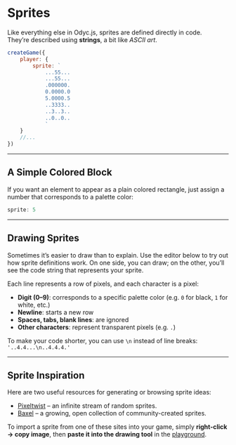 <script>
import Aside from '../../../lib/ui/Doc/Aside.svelte'
import Emoji from '../../../lib/ui/Doc/Emoji.svelte'
import PaintDemo from '../../../lib/ui/Doc/PaintDemo.svelte'
</script>

# <Emoji src="👾"/> Sprites

Like everything else in Odyc.js, sprites are defined directly in code.  
They’re described using **strings**, a bit like _ASCII art_.

```js
createGame({
	player: {
		sprite: `
			...55...
			...55...
			.000000.
			0.0000.0
			5.0000.5
			..3333..
			..3..3..
			..0..0..
			`
	}
	//...
})
```

---

## <Emoji src="🟦" /> A Simple Colored Block

If you want an element to appear as a plain colored rectangle, just assign a number that corresponds to a palette color:

```js
sprite: 5
```

---

## <Emoji src="✍️" /> Drawing Sprites

Sometimes it’s easier to draw than to explain.
Use the editor below to try out how sprite definitions work.
On one side, you can draw; on the other, you’ll see the code string that represents your sprite.

<PaintDemo/>

Each line represents a row of pixels, and each character is a pixel:

- **Digit (0–9)**: corresponds to a specific palette color (e.g. `0` for black, `1` for white, etc.)
- **Newline**: starts a new row
- **Spaces, tabs, blank lines**: are ignored
- **Other characters**: represent transparent pixels (e.g. `.`)

<Aside>

To make your code shorter, you can use `\n` instead of line breaks:  
`'..4.4...\n..4.4.4.'`

</Aside>

---

## <Emoji src="👀" /> Sprite Inspiration

Here are two useful resources for generating or browsing sprite ideas:

- [Pixeltwist](https://pixeltwist.achtaitaipai.com/) – an infinite stream of random sprites.
- [Baxel](https://baxel.achtaitaipai.com/) – a growing, open collection of community-created sprites.

<Aside>

To import a sprite from one of these sites into your game, simply **right-click → copy image**, then **paste it into the drawing tool** in the [playground](/playground).

</Aside>

